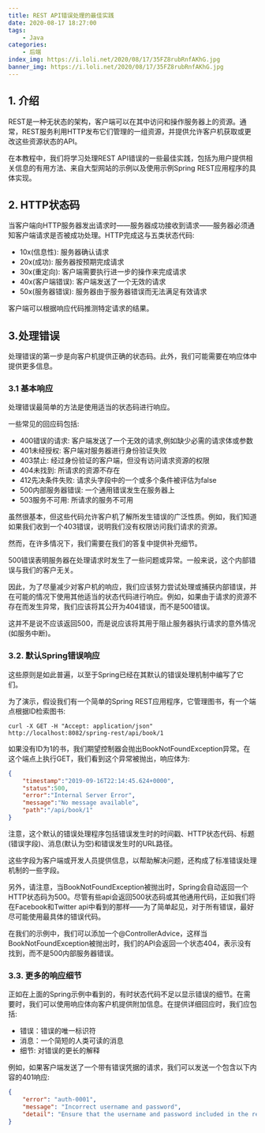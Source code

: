 ```yaml
---
title: REST API错误处理的最佳实践
date: 2020-08-17 18:27:00
tags:
    - Java
categories:
    - 后端
index_img: https://i.loli.net/2020/08/17/35FZ8rubRnfAKhG.jpg
banner_img: https://i.loli.net/2020/08/17/35FZ8rubRnfAKhG.jpg
---
```


## 1. 介绍

REST是一种无状态的架构，客户端可以在其中访问和操作服务器上的资源。通常，REST服务利用HTTP发布它们管理的一组资源，并提供允许客户机获取或更改这些资源状态的API。

在本教程中，我们将学习处理REST API错误的一些最佳实践，包括为用户提供相关信息的有用方法、来自大型网站的示例以及使用示例Spring REST应用程序的具体实现。

## 2. HTTP状态码

当客户端向HTTP服务器发出请求时——服务器成功接收到请求——服务器必须通知客户端请求是否被成功处理。HTTP完成这与五类状态代码:
- 10x(信息性): 服务器确认请求
- 20x(成功): 服务器按预期完成请求
- 30x(重定向): 客户端需要执行进一步的操作来完成请求
- 40x(客户端错误): 客户端发送了一个无效的请求
- 50x(服务器错误): 服务器由于服务器错误而无法满足有效请求

客户端可以根据响应代码推测特定请求的结果。

## 3.处理错误

处理错误的第一步是向客户机提供正确的状态码。此外，我们可能需要在响应体中提供更多信息。

### 3.1 基本响应

处理错误最简单的方法是使用适当的状态码进行响应。

一些常见的回应码包括:
- 400错误的请求: 客户端发送了一个无效的请求,例如缺少必需的请求体或参数
- 401未经授权: 客户端对服务器进行身份验证失败
- 403禁止: 经过身份验证的客户端，但没有访问请求资源的权限
- 404未找到: 所请求的资源不存在
- 412先决条件失败: 请求头字段中的一个或多个条件被评估为false
- 500内部服务器错误: 一个通用错误发生在服务器上
- 503服务不可用: 所请求的服务不可用

虽然很基本，但这些代码允许客户机了解所发生错误的广泛性质。例如，我们知道如果我们收到一个403错误，说明我们没有权限访问我们请求的资源。

然而，在许多情况下，我们需要在我们的答复中提供补充细节。

500错误表明服务器在处理请求时发生了一些问题或异常。一般来说，这个内部错误与我们的客户无关。

因此，为了尽量减少对客户机的响应，我们应该努力尝试处理或捕获内部错误，并在可能的情况下使用其他适当的状态代码进行响应。例如，如果由于请求的资源不存在而发生异常，我们应该将其公开为404错误，而不是500错误。

这并不是说不应该返回500，而是说应该将其用于阻止服务器执行请求的意外情况(如服务中断)。

### 3.2. 默认Spring错误响应

这些原则是如此普遍，以至于Spring已经在其默认的错误处理机制中编写了它们。

为了演示，假设我们有一个简单的Spring REST应用程序，它管理图书，有一个端点根据ID检索图书:

```
curl -X GET -H "Accept: application/json" http://localhost:8082/spring-rest/api/book/1
```

如果没有ID为1的书，我们期望控制器会抛出BookNotFoundException异常。在这个端点上执行GET，我们看到这个异常被抛出，响应体为:

```json
{
    "timestamp":"2019-09-16T22:14:45.624+0000",
    "status":500,
    "error":"Internal Server Error",
    "message":"No message available",
    "path":"/api/book/1"
}
```

注意，这个默认的错误处理程序包括错误发生时的时间戳、HTTP状态代码、标题(错误字段)、消息(默认为空)和错误发生时的URL路径。

这些字段为客户端或开发人员提供信息，以帮助解决问题，还构成了标准错误处理机制的一些字段。

另外，请注意，当BookNotFoundException被抛出时，Spring会自动返回一个HTTP状态码为500。尽管有些api会返回500状态码或其他通用代码，正如我们将在Facebook和Twitter api中看到的那样——为了简单起见，对于所有错误，最好尽可能使用最具体的错误代码。

在我们的示例中，我们可以添加一个@ControllerAdvice，这样当BookNotFoundException被抛出时，我们的API会返回一个状态404，表示没有找到，而不是500内部服务器错误。

### 3.3. 更多的响应细节

正如在上面的Spring示例中看到的，有时状态代码不足以显示错误的细节。在需要时，我们可以使用响应体向客户机提供附加信息。在提供详细回应时，我们应包括:

- 错误：错误的唯一标识符
- 消息：一个简短的人类可读的消息
- 细节: 对错误的更长的解释

例如，如果客户端发送了一个带有错误凭据的请求，我们可以发送一个包含以下内容的401响应:

```json
{
    "error": "auth-0001",
    "message": "Incorrect username and password",
    "detail": "Ensure that the username and password included in the request are correct"
}
```
